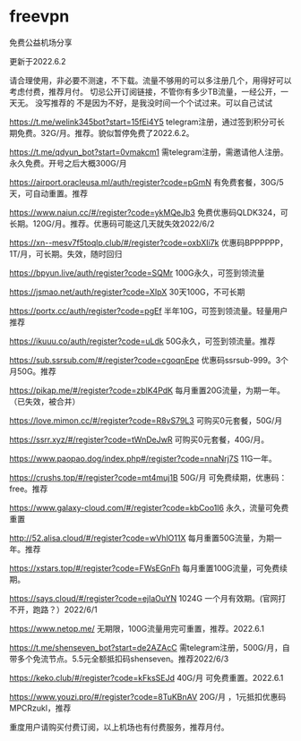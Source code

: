 # freevpn
免费公益机场分享

更新于2022.6.2

请合理使用，非必要不测速，不下载。流量不够用的可以多注册几个，用得好可以考虑付费，推荐月付。
切忌公开订阅链接，不管你有多少TB流量，一经公开，一天无。
没写推荐的 不是因为不好，是我没时间一个个试过来。可以自己试试


https://t.me/welink345bot?start=15fEi4Y5
telegram注册，通过签到积分可长期免费。32G/月。推荐。貌似暂停免费了2022.6.2。

https://t.me/qdyun_bot?start=0vmakcm1
需telegram注册，需邀请他人注册。永久免费。开号之后大概300G/月

https://airport.oracleusa.ml/auth/register?code=pGmN
有免费套餐，30G/5天，可自动重置。推荐

https://www.naiun.cc/#/register?code=ykMQeJb3
免费优惠码QLDK324，可长期。120G/月。推荐。优惠码可能这几天就失效2022/6/2

https://xn--mesv7f5toqlp.club/#/register?code=oxbXIi7k
优惠码BPPPPPP，1T/月，可长期。失效，随时回归

https://bpyun.live/auth/register?code=SQMr
100G永久，可签到领流量

https://jsmao.net/auth/register?code=XIpX
30天100G，不可长期

https://portx.cc/auth/register?code=pgEf
半年10G，可签到领流量。轻量用户推荐

https://ikuuu.co/auth/register?code=uLdk
50G永久，可签到领流量。推荐

https://sub.ssrsub.com/#/register?code=cgoqnEpe
优惠码ssrsub-999。3个月50G。推荐

https://pikap.me/#/register?code=zblK4PdK
每月重置20G流量，为期一年。（已失效，被合并）

https://love.mimon.cc/#/register?code=R8vS79L3
可购买0元套餐，50G/月

https://ssrr.xyz/#/register?code=tWnDeJwR
可购买0元套餐，40G/月。

https://www.paopao.dog/index.php#/register?code=nnaNrj7S
11G一年。

https://crushs.top/#/register?code=mt4muj1B
50G/月 可免费续期，优惠码：free。推荐

https://www.galaxy-cloud.com/#/register?code=kbCoo1l6
永久，流量可免费重置

http://52.alisa.cloud/#/register?code=wVhlO11X
每月重置50G流量，为期一年。推荐

https://xstars.top/#/register?code=FWsEGnFh
每月重置100G流量，可免费续期。

https://says.cloud/#/register?code=ejlaOuYN
1024G 一个月有效期。(官网打不开，跑路？）2022/6/1

https://www.netop.me/
无期限，100G流量用完可重置，推荐。2022.6.1

https://t.me/shenseven_bot?start=de2AZAcC
需telegram注册，500G/月，自带多个免流节点。5.5元全额抵扣码shenseven。推荐2022/6/3

https://keko.club/#/register?code=kFksSEJd
40G/月 可免费重置。2022.6.1

https://www.youzi.pro/#/register?code=8TuKBnAV
20G/月 ，1元抵扣优惠码MPCRzukl，推荐

重度用户请购买付费订阅，以上机场也有付费服务，推荐月付。
